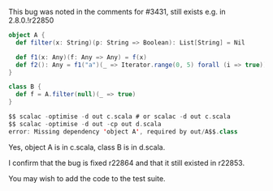This bug was noted in the comments for #3431, still exists e.g. in 2.8.0.!r22850

```scala
object A {
  def filter(x: String)(p: String => Boolean): List[String] = Nil

  def f1(x: Any)(f: Any => Any) = f(x)
  def f2(): Any = f1("a")(_ => Iterator.range(0, 5) forall (i => true))
}
```
```scala
class B {
  def f = A.filter(null)(_ => true)
}
```

```scala
$$ scalac -optimise -d out c.scala # or scalac -d out c.scala
$$ scalac -optimise -d out -cp out d.scala
error: Missing dependency 'object A', required by out/A$$.class
```
Yes, object A is in c.scala, class B is in d.scala.

I confirm that the bug is fixed r22864 and that it still existed in r22853.

You may wish to add the code to the test suite.
